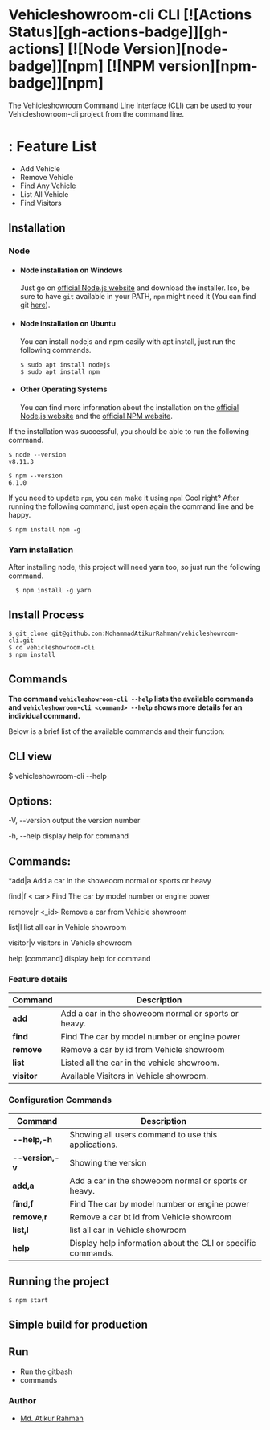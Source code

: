 # Vehicleshowroom-cli CLI [![Actions Status][gh-actions-badge]][gh-actions] [![Node Version][node-badge]][npm] [![NPM version][npm-badge]][npm]

The Vehicleshowroom Command Line Interface (CLI) can be used to your Vehicleshowroom-cli project from the command line.

# : Feature List

- Add Vehicle
- Remove Vehicle
- Find Any Vehicle
- List All Vehicle
- Find Visitors

## Installation

### Node

- #### Node installation on Windows

  Just go on [official Node.js website](https://nodejs.org/) and download the installer.
  lso, be sure to have `git` available in your PATH, `npm` might need it (You can find git [here](https://git-scm.com/)).

- #### Node installation on Ubuntu

  You can install nodejs and npm easily with apt install, just run the following commands.

      $ sudo apt install nodejs
      $ sudo apt install npm

- #### Other Operating Systems
  You can find more information about the installation on the [official Node.js website](https://nodejs.org/) and the [official NPM website](https://npmjs.org/).

If the installation was successful, you should be able to run the following command.

    $ node --version
    v8.11.3

    $ npm --version
    6.1.0

If you need to update `npm`, you can make it using `npm`! Cool right? After running the following command, just open again the command line and be happy.

    $ npm install npm -g

###

### Yarn installation

After installing node, this project will need yarn too, so just run the following command.

      $ npm install -g yarn

## Install Process

    $ git clone git@github.com:MohammadAtikurRahman/vehicleshowroom-cli.git
    $ cd vehicleshowroom-cli
    $ npm install

## Commands

**The command `vehicleshowroom-cli --help` lists the available commands and `vehicleshowroom-cli <command> --help` shows more details for an individual command.**

Below is a brief list of the available commands and their function:

## CLI view

$ vehicleshowroom-cli --help

## Options:

-V, --version output the version number

-h, --help display help for command

## Commands:

\*add|a Add a car in the showeoom normal or sports or heavy

find|f < car> Find The car by model number or engine power

remove|r <\_id> Remove a car from Vehicle showroom

list|l list all car in Vehicle showroom

visitor|v visitors in Vehicle showroom

help [command] display help for command

### Feature details

| Command     | Description                                          |
| ----------- | ---------------------------------------------------- |
| **add**     | Add a car in the showeoom normal or sports or heavy. |
| **find**    | Find The car by model number or engine power         |
| **remove**  | Remove a car by id from Vehicle showroom             |
| **list**    | Listed all the car in the vehicle showroom.          |
| **visitor** | Available Visitors in Vehicle showroom.              |

### Configuration Commands

| Command          | Description                                                  |
| ---------------- | ------------------------------------------------------------ |
| **--help,-h**    | Showing all users command to use this applications.          |
| **--version,-v** | Showing the version                                          |
| **add,a**        | Add a car in the showeoom normal or sports or heavy.         |
| **find,f**       | Find The car by model number or engine power                 |
| **remove,r**     | Remove a car bt id from Vehicle showroom                     |
| **list,l**       | list all car in Vehicle showroom                             |
| **help**         | Display help information about the CLI or specific commands. |

## Running the project

    $ npm start

## Simple build for production

## Run

- Run the gitbash
- commands

### Author

- [Md. Atikur Rahman](https://github.com/MohammadAtikurRahman)

